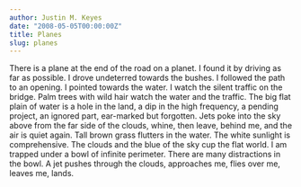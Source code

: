 ```yaml
---
author: Justin M. Keyes
date: "2008-05-05T00:00:00Z"
title: Planes
slug: planes
---
```


There is a plane at the end of the road on a planet.
I found it by driving as far as possible.
I drove undeterred towards the bushes.
I followed the path to an opening.
I pointed towards the water.
I watch the silent traffic on the bridge.
Palm trees with wild hair watch the water and the traffic.
The big flat plain of water is a hole in the land,
a dip in the high frequency, a pending project, an ignored part, ear-marked but forgotten.
Jets poke into the sky above from the far side of the clouds, whine, then leave, behind me, and the air is quiet again.
Tall brown grass flutters in the water.
The white sunlight is comprehensive.
The clouds and the blue of the sky cup the flat world.
I am trapped under a bowl of infinite perimeter.
There are many distractions in the bowl.
A jet pushes through the clouds, approaches me, flies over me, leaves me, lands.
